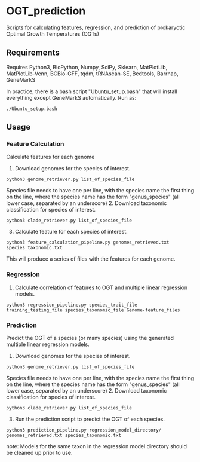 # OGT_prediction
Scripts for calculating features, regression, and prediction of prokaryotic Optimal Growth Temperatures (OGTs)

## Requirements
Requires Python3, BioPython, Numpy, SciPy, Sklearn, MatPlotLib, MatPlotLib-Venn, BCBio-GFF, tqdm, tRNAscan-SE, Bedtools, Barrnap, GeneMarkS

In practice, there is a bash script "Ubuntu_setup.bash" that will install everything except GeneMarkS automatically. 
Run as: 
```
./Ubuntu_setup.bash
```

## Usage
### Feature Calculation
Calculate features for each genome
1. Download genomes for the species of interest.
```
python3 genome_retriever.py list_of_species_file
```
Species file needs to have one per line, with the species name the first thing on the line, where the species name has the form "genus_species" (all lower case, separated by an underscore)
2. Download taxonomic classification for species of interest.
```
python3 clade_retriever.py list_of_species_file
```
3. Calculate feature for each species of interest.
```
python3 feature_calculation_pipeline.py genomes_retrieved.txt species_taxonomic.txt
```
This will produce a series of files with the features for each genome.

### Regression
1. Calculate correlation of features to OGT and multiple linear regression models.
```
python3 regression_pipeline.py species_trait_file training_testing_file species_taxonomic_file Genome-feature_files
```

### Prediction
Predict the OGT of a species (or many species) using the generated multiple linear regression models.
1. Download genomes for the species of interest.
```
python3 genome_retriever.py list_of_species_file
```
Species file needs to have one per line, with the species name the first thing on the line, where the species name has the form "genus_species" (all lower case, separated by an underscore)
2. Download taxonomic classification for species of interest.
```
python3 clade_retriever.py list_of_species_file
```
3. Run the prediction script to predict the OGT of each species.
```
python3 prediction_pipeline.py regression_model_directory/ genomes_retrieved.txt species_taxonomic.txt
```
note: Models for the same taxon in the regression model directory should be cleaned up prior to use.
